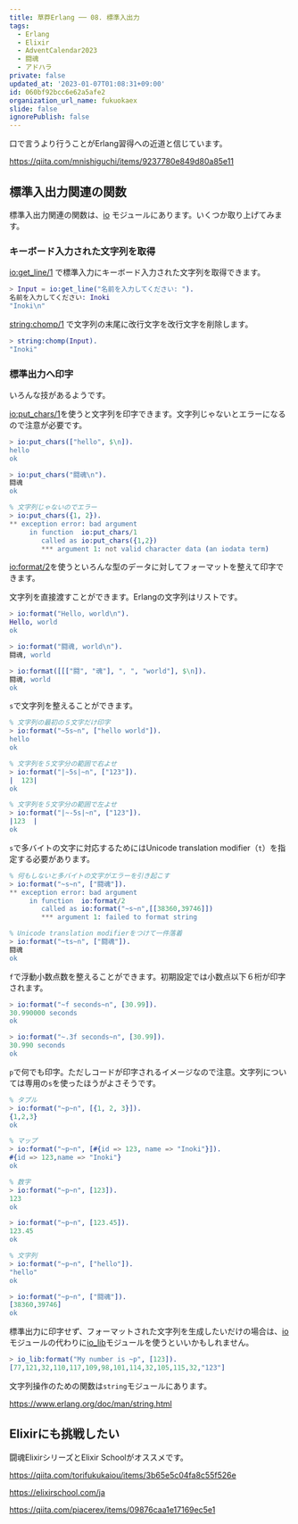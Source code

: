 ```yaml
---
title: 草莽Erlang ── 08. 標準入出力
tags:
  - Erlang
  - Elixir
  - AdventCalendar2023
  - 闘魂
  - アドハラ
private: false
updated_at: '2023-01-07T01:08:31+09:00'
id: 060bf92bcc6e62a5afe2
organization_url_name: fukuokaex
slide: false
ignorePublish: false
---
```

口で言うより行うことがErlang習得への近道と信じています。

https://qiita.com/mnishiguchi/items/9237780e849d80a85e11

## 標準入出力関連の関数

標準入出力関連の関数は、[io](https://www.erlang.org/doc/man/io.html) モジュールにあります。いくつか取り上げてみます。

### キーボード入力された文字列を取得

[io:get_line/1](https://www.erlang.org/doc/man/io.html#get_line-1) で標準入力にキーボード入力された文字列を取得できます。

```erlang
> Input = io:get_line("名前を入力してください: ").
名前を入力してください: Inoki
"Inoki\n"
```

[string:chomp/1](https://www.erlang.org/doc/man/string.html#chomp-1) で文字列の末尾に改行文字を改行文字を削除します。

```erlang
> string:chomp(Input).
"Inoki"
```

### 標準出力へ印字

いろんな技があるようです。

[io:put_chars/1](https://www.erlang.org/doc/man/io.html#put_chars-1)を使うと文字列を印字できます。文字列じゃないとエラーになるので注意が必要です。

```erlang
> io:put_chars(["hello", $\n]).
hello
ok

> io:put_chars("闘魂\n").
闘魂
ok

% 文字列じゃないのでエラー
> io:put_chars({1, 2}).
** exception error: bad argument
     in function  io:put_chars/1
        called as io:put_chars({1,2})
        *** argument 1: not valid character data (an iodata term)
```

[io:format/2](https://www.erlang.org/doc/man/io.html#format-2)を使うといろんな型のデータに対してフォーマットを整えて印字できます。

文字列を直接渡すことができます。Erlangの文字列はリストです。

```erlang
> io:format("Hello, world\n").
Hello, world
ok

> io:format("闘魂, world\n").
闘魂, world

> io:format([[["闘", "魂"], ", ", "world"], $\n]).
闘魂, world
ok
```

`s`で文字列を整えることができます。

```erlang
% 文字列の最初の５文字だけ印字
> io:format("~5s~n", ["hello world"]).
hello
ok

% 文字列を５文字分の範囲で右よせ
> io:format("|~5s|~n", ["123"]).
|  123|
ok

% 文字列を５文字分の範囲で左よせ
> io:format("|~-5s|~n", ["123"]).
|123  |
ok
```

`s`で多バイトの文字に対応するためにはUnicode translation modifier（`t`）を指定する必要があります。

```erlang
% 何もしないと多バイトの文字がエラーを引き起こす
> io:format("~s~n", ["闘魂"]).
** exception error: bad argument
     in function  io:format/2
        called as io:format("~s~n",[[38360,39746]])
        *** argument 1: failed to format string

% Unicode translation modifierをつけて一件落着
> io:format("~ts~n", ["闘魂"]).
闘魂
ok
```

`f`で浮動小数点数を整えることができます。初期設定では小数点以下６桁が印字されます。

```erlang
> io:format("~f seconds~n", [30.99]).
30.990000 seconds
ok

> io:format("~.3f seconds~n", [30.99]).
30.990 seconds
ok
```

`p`で何でも印字。ただしコードが印字されるイメージなので注意。文字列については専用の`s`を使ったほうがよさそうです。

```erlang
% タプル
> io:format("~p~n", [{1, 2, 3}]).
{1,2,3}
ok

% マップ
> io:format("~p~n", [#{id => 123, name => "Inoki"}]).
#{id => 123,name => "Inoki"}
ok

% 数字
> io:format("~p~n", [123]).
123
ok

> io:format("~p~n", [123.45]).
123.45
ok

% 文字列
> io:format("~p~n", ["hello"]).
"hello"
ok

> io:format("~p~n", ["闘魂"]).
[38360,39746]
ok
```

標準出力に印字せず、フォーマットされた文字列を生成したいだけの場合は、[io](https://www.erlang.org/doc/man/io.html) モジュールの代わりに[io_lib](https://www.erlang.org/doc/man/io_lib.html)モジュールを使うといいかもしれません。

```erlang
> io_lib:format("My number is ~p", [123]).
[77,121,32,110,117,109,98,101,114,32,105,115,32,"123"]
```

文字列操作のための関数は`string`モジュールにあります。

https://www.erlang.org/doc/man/string.html

## Elixirにも挑戦したい

闘魂ElixirシリーズとElixir Schoolがオススメです。

https://qiita.com/torifukukaiou/items/3b65e5c04fa8c55f526e

https://elixirschool.com/ja

https://qiita.com/piacerex/items/09876caa1e17169ec5e1
